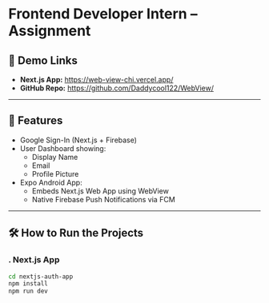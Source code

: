 # Frontend Developer Intern – Assignment

## 🔗 Demo Links

- **Next.js App:** https://web-view-chi.vercel.app/
- **GitHub Repo:** https://github.com/Daddycool122/WebView/

---

## 📌 Features

- Google Sign-In (Next.js + Firebase)
- User Dashboard showing:
  - Display Name
  - Email
  - Profile Picture
- Expo Android App:
  - Embeds Next.js Web App using WebView
  - Native Firebase Push Notifications via FCM

---

## 🛠️ How to Run the Projects

### . Next.js App
```bash
cd nextjs-auth-app
npm install
npm run dev
